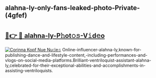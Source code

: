 ## alahna-ly-only-fans​-leaked-photo​-Private-(4gfef)


# <h2><a href="https://mediaupload.pro?title=alahna-ly&ref=git">🔗👉 🔴 alahna-ly-P𝚑ot𝚘𝚜-V𝚒d𝚎o</a></h2>

[![Corinna Kopf Nue Nu𝚍e𝚜](https://i.imgur.com/0qMVB7G.gif)](https://mediaupload.pro?title=alahna-ly&ref=git)
Online-influencer-alahna-ly,known-for-publishing-dance-and-lifestyle-content,-including-performances-and-vlogs-on-social-media-platforms.Brilliant-ventriloquist-assistant-alahna-ly,celebrated-for-their-exceptional-abilities-and-accomplishments-in-assisting-ventriloquists.  
